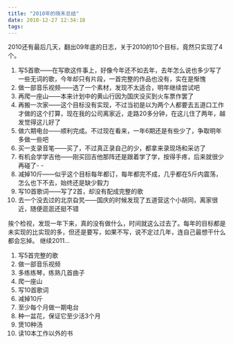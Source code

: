 ```yaml
---
title: "2010年的晓禾总结"
date: 2010-12-27 12:34:18
tags:
---
```


2010还有最后几天，翻出09年底的日志，关于2010的10个目标，竟然只实现了4个。 

1. 写5首歌——在写歌这件事上，好像今年还不如去年，去年怎么说也多少写了一些无词的歌，今年却只有片段，一首完整的作品也没有，实在是惭愧 
2. 做一部音乐视频——选了一个素材，发现不太适合，明年继续尝试吧 
3. 再爬一座山——本来计划中的黄山行因为国庆没买到火车票作罢了 
4. 再搬一次家——这个目标没有实现，不过当初是以为两个人都要去五道口工作才做的这个打算，现在我的公司离家近，走路20多分钟，在这儿住了两年，越发觉得这儿好了 
5. 做六期电台——顺利完成。不过现在看来，一年6期还是有些少了，争取明年多做一些吧 
6. 买一支录音笔——买了，不过真正录自己的少，都拿来录现场和采访了 
7. 有机会学学吉他——刚买回吉他那阵还是跟着学了学，按得手疼，后来就很少再碰了- - 
8. 减掉10斤——似乎这个目标每年都订，每年都完不成，几乎都在5斤内震荡，怎么也下不去，始终还是缺少毅力 
9. 写10首歌词——写了2首，却没有配成完整的歌 
10. 去一个没去过的北京旮旯——国庆的时候发现了五道营这个小胡同，离家很近，随便逛逛还挺不错 

挨个检视，发现一年下来，真的没有做什么，时间就这么过去了。每年的目标都是未实现的比实现的多，但还是要写，如果不写，说不定过几年，连自己最想干什么都会忘掉。 继续2011... 

1. 写5首完整的歌 
2. 做一部音乐视频 
3. 多练练琴，练熟几首曲子 
4. 爬一座山 
5. 写10首歌词 
6. 减掉10斤 
7. 至少每个月做一期电台 
8. 种一盆花，保证它至少活3个月 
9. 煲10种汤 
10. 读10本工作以外的书